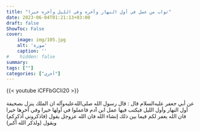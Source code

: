```yaml
---
title: "ثواب من عمل في أول النهار وآخره وفي الليل وآخره خيرا"
date: 2023-06-04T01:21:13+03:00
draft: false
ShowToc: False
cover:
    image: img/105.jpg
    alt: 'صورة'
    caption: ''
#    hidden: false
summary: 
tags: [""]
categories: ["أخرى"]
---
```

{{< youtube iCFFbGCIi20 >}}  
 <br>
عن أبي جعفر عليه‌السلام قال : قال رسول الله صلى‌الله‌عليه‌وآله ان الملك ينزل
بصحيفة أول النهار وأول الليل فيكتب فيها عمل ابن آدم فاعملوا في
أولها خيرا وفي آخرها خيرا فان الله يغفر لكم فيما بين ذلك إنشاء الله
فان الله عزوجل يقول (فاذكروني أذكركم) ويقول (ولذكر الله أكبر)

